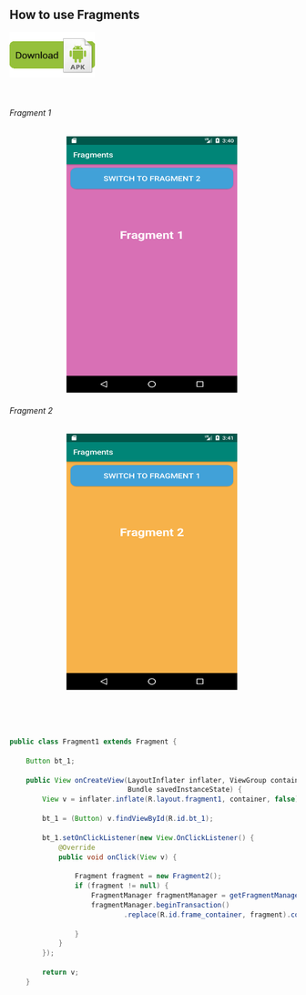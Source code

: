 ## How to use Fragments

<a href="https://github.com/vishaltorgal/Fragments/raw/master/fragments.apk"><img src="https://github.com/vishaltorgal/SendingEmails/blob/master/dlapk.png" width="150" height="80" title="White flower" alt="Flower"></a>

<br>
<h6> Fragment 1 </h6>
<p style="text-align: center;"><img src="https://github.com/vishaltorgal/Fragments/blob/master/img1.png" alt="" width="300" height="450"/>&nbsp;</p>
  
<h6> Fragment 2 </h6>
<p style="text-align: center;"><img src="https://github.com/vishaltorgal/Fragments/blob/master/img2.png" alt="" width="300" height="450"/>&nbsp;</p>
<br><br>

```java

public class Fragment1 extends Fragment {

    Button bt_1;

    public View onCreateView(LayoutInflater inflater, ViewGroup container,
                             Bundle savedInstanceState) {
        View v = inflater.inflate(R.layout.fragment1, container, false);

        bt_1 = (Button) v.findViewById(R.id.bt_1);

        bt_1.setOnClickListener(new View.OnClickListener() {
            @Override
            public void onClick(View v) {

                Fragment fragment = new Fragment2();
                if (fragment != null) {
                    FragmentManager fragmentManager = getFragmentManager();
                    fragmentManager.beginTransaction()
                            .replace(R.id.frame_container, fragment).commit();

                }
            }
        });

        return v;
    }
    
```
